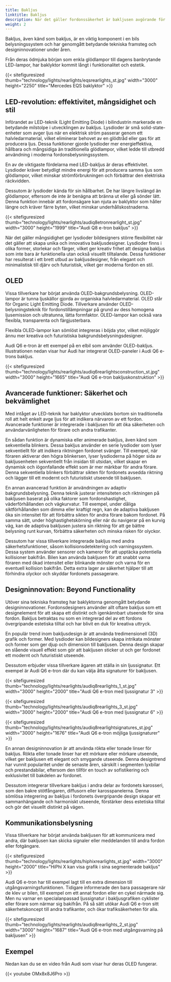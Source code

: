 ```yaml
---
title: Bakljus
linktitle: Bakljus
description: När det gäller fordonssäkerhet är bakljusen avgörande för att förare ska kunna se och andra kan se dem på vägen.
weight: 2
---
```

<!-- markdownlint-disable MD033 -->
Bakljus, även känd som bakljus, är en viktig komponent i en bils belysningssystem och har genomgått betydande tekniska framsteg och designinnovationer under åren.

Från deras ödmjuka början som enkla glödlampor till dagens banbrytande LED-lampor, har baklyktor kommit långt i funktionalitet och estetik.

{{< sitefiguresized thumb="technology/lights/rearlights/eqsrearlights_st.jpg" width="3000" height="2250" title="Mercedes EQS baklyktor" >}}

## LED-revolution: effektivitet, mångsidighet och stil

Införandet av LED-teknik (Light Emitting Diode) i bilindustrin markerade en betydande milstolpe i utvecklingen av bakljus. Lysdioder är små solid-state-enheter som avger ljus när en elektrisk ström passerar genom ett halvledarmaterial, vilket eliminerar behovet av en glödtråd eller gas för att producera ljus. Dessa funktioner gjorde lysdioder mer energieffektiva, hållbara och mångsidiga än traditionella glödlampor, vilket ledde till utbredd användning i moderna fordonsbelysningssystem.

En av de viktigaste fördelarna med LED-bakljus är deras effektivitet. Lysdioder kräver betydligt mindre energi för att producera samma ljus som glödlampor, vilket minskar strömförbrukningen och förbättrar den elektriska räckvidden.

Dessutom är lysdioder kända för sin hållbarhet. De har längre livslängd än glödlampor, eftersom de inte är benägna att bränna ut eller gå sönder lätt. Denna funktion innebär att fordonsägare kan njuta av baklyktor som håller längre och kräver färre byten, vilket minskar underhållskostnaderna.

{{< sitefiguresized thumb="technology/lights/rearlights/audiq8etronrearlight_st.jpg" width="3000" height="1999" title="Audi Q8 e-tron bakljus" >}}

När det gäller mångsidighet ger lysdioder bildesigners större flexibilitet när det gäller att skapa unika och innovativa bakljusdesigner. Lysdioder finns i olika former, storlekar och färger, vilket ger kreativ frihet att designa bakljus som inte bara är funktionella utan också visuellt tilltalande. Dessa funktioner har resulterat i ett brett utbud av bakljusdesigner, från elegant och minimalistisk till djärv och futuristisk, vilket ger moderna fordon en stil.

## OLED

Vissa tillverkare har börjat använda OLED-bakgrundsbelysning. OLED-lampor är tunna ljuskällor gjorda av organiska halvledarmaterial. OLED står för Organic Light Emitting Diode. Tillverkare använder OLED-belysningsteknik för fordonstillämpningar på grund av dess homogena ljusemission och ultratunna, lätta formfaktor. OLED-lampor kan också vara flexibla, transparenta och färgjusterbara.

Flexibla OLED-lampor kan sömlöst integreras i böjda ytor, vilket möjliggör ännu mer kreativa och futuristiska bakgrundsbelysningsdesigner.

Audi Q6 e-tron är ett exempel på en elbil som använder OLED-bakljus.
Illustrationen nedan visar hur Audi har integrerat OLED-paneler i Audi Q6 e-trons bakljus.

{{< sitefiguresized thumb="technology/lights/rearlights/audiq6rearlightsconstruction_st.jpg" width="3000" height="1665" title="Audi Q6 e-tron bakljuskonstruktion" >}}

## Avancerade funktioner: Säkerhet och bekvämlighet

Med intåget av LED-teknik har baklyktor utvecklats bortom sin traditionella roll att helt enkelt avge ljus för att indikera närvaron av ett fordon. Avancerade funktioner är integrerade i bakljusen för att öka säkerheten och användarvänligheten för förare och andra trafikanter.

En sådan funktion är dynamiska eller animerade bakljus, även känd som sekventiella blinkers. Dessa bakljus använder en serie lysdioder som lyser sekventiellt för att indikera riktningen fordonet svänger. Till exempel, när föraren aktiverar den högra blinkersen, lyser lysdioderna på höger sida av bakljusenheten sekventiellt från insidan till utsidan, vilket skapar en dynamisk och iögonfallande effekt som är mer märkbar för andra förare. Denna sekventiella blinkers förbättrar sikten för fordonets avsedda riktning och lägger till ett modernt och futuristiskt utseende till bakljusen.

En annan avancerad funktion är användningen av adaptiv bakgrundsbelysning. Denna teknik justerar intensiteten och riktningen på bakljusen baserat på olika faktorer som fordonshastighet, väderförhållanden och vägkurvatur. Till exempel, under dåliga siktförhållanden som dimma eller kraftigt regn, kan de adaptiva bakljusen öka sin intensitet för att förbättra sikten för andra förare bakom fordonet. På samma sätt, under höghastighetskörning eller när du navigerar på en kurvig väg, kan de adaptiva bakljusen justera sin riktning för att ge bättre belysning runt kurvan, förbättra säkerheten och minska risken för olyckor.

Dessutom har vissa tillverkare integrerade bakljus med andra säkerhetsfunktioner, såsom kollisionsdetektering och varningssystem. Dessa system använder sensorer och kameror för att upptäcka potentiella kollisioner bakifrån. Bilen kan använda bakljusen för att snabbt varna föraren med ökad intensitet eller blinkande mönster och varna för en eventuell kollision bakifrån. Detta extra lager av säkerhet hjälper till att förhindra olyckor och skyddar fordonets passagerare.

## Designinnovation: Beyond Functionality

Utöver sina tekniska framsteg har baklyktorna genomgått betydande designinnovationer. Fordonsdesigners använder allt oftare bakljus som ett designelement för att skapa ett distinkt och igenkännbart utseende för sina fordon. Bakljus betraktas nu som en integrerad del av ett fordons övergripande estetiska tilltal och har blivit en duk för kreativa uttryck.

En populär trend inom bakljusdesign är att använda tredimensionell (3D) grafik och former. Med lysdioder kan bildesigners skapa intrikata mönster och former som ger djup och dimension till bakljusen. Denna design skapar en slående visuell effekt som gör att bakljusen sticker ut och ger fordonet ett modernt och futuristiskt utseende.

Dessutom erbjuder vissa tillverkare ägaren att ställa in sin ljussignatur. Ett exempel är Audi Q6 e-tron där du kan välja åtta signaturer för bakljusen.

{{< sitefiguresized thumb="technology/lights/rearlights/audiq8rearlights_1_st.jpg" width="3000" height="2000" title="Audi Q6 e-tron med ljussignatur 3" >}}

{{< sitefiguresized thumb="technology/lights/rearlights/audiq8rearlights_3_st.jpg" width="3000" height="2000" title="Audi Q6 e-tron med ljussignatur 6" >}}

{{< sitefiguresized thumb="technology/lights/rearlights/audiq8rearlightsignatures_st.jpg" width="3000" height="1676" title="Audi Q6 e-tron möjliga ljussignaturer" >}}

En annan designinnovation är att använda rökta eller tonade linser för bakljus. Rökta eller tonade linser har ett mörkare eller mörkare utseende, vilket ger bakljusen ett elegant och smygande utseende. Denna designtrend har vunnit popularitet under de senaste åren, särskilt i segmenten lyxbilar och prestandabilar, eftersom den tillför en touch av sofistikering och exklusivitet till bakdelen av fordonet.

Dessutom integrerar tillverkare bakljus i andra delar av fordonets karosseri, som den bakre stötfångaren, diffusorn eller karosspanelerna. Denna sömlösa integrering av bakljus i fordonets övergripande design skapar ett sammanhängande och harmoniskt utseende, förstärker dess estetiska tilltal och gör det visuellt distinkt på vägen.

## Kommunikationsbelysning

Vissa tillverkare har börjat använda bakljusen för att kommunicera med andra, där bakljusen kan skicka signaler eller meddelanden till andra fordon eller fotgängare.

{{< sitefiguresized thumb="technology/lights/rearlights/hiphixrearlights_st.jpg" width="3000" height="2000" title="HiPhi X kan visa grafik i sina segmenterade bakljus" >}}

Audi Q6 e-tron har till exempel lagt till en extra dimension till utgångsvarningsfunktionen. Tidigare informerade den bara passagerare när de klev ur bilen, till exempel om ett annat fordon eller en cykel närmade sig. Men nu varnar en specialanpassad ljussignatur i bakljusgrafiken cyklister eller förare som närmar sig bakifrån. På så sätt utökar Audi Q6 e-tron sitt säkerhetskoncept till andra trafikanter, och ökar trafiksäkerheten för alla.

{{< sitefiguresized thumb="technology/lights/rearlights/audiq8rearlights_2_st.jpg" width="3000" height="1687" title="Audi Q6 e-tron med utgångsvarning på bakljusen" >}}

## Exempel

Nedan kan du se en video från Audi som visar hur deras OLED fungerar.

{{< youtube OMx8x8J6Pro >}}

